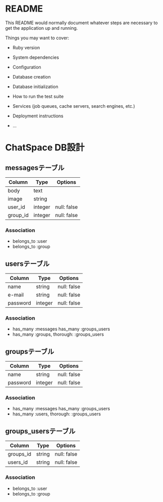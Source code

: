 # README

This README would normally document whatever steps are necessary to get the
application up and running.

Things you may want to cover:

* Ruby version

* System dependencies

* Configuration

* Database creation

* Database initialization

* How to run the test suite

* Services (job queues, cache servers, search engines, etc.)

* Deployment instructions

* ...


# ChatSpace DB設計

## messagesテーブル
|Column|Type|Options|
|------|----|-------|
|body|text||
|image|string||
|user_id|integer|null: false|
|group_id|integer|null: false|
### Association
- belongs_to :user
- belongs_to :group

## usersテーブル
|Column|Type|Options|
|------|----|-------|
|name|string|null: false|
|e-mail|string|null: false|
|password|integer|null: false|
### Association
- has_many :messages
  has_many :groups_users
- has_many :groups, thorough: :groups_users

## groupsテーブル
|Column|Type|Options|
|------|----|-------|
|name|string|null: false|
|password|integer|null: false|
### Association
- has_many :messages
  has_many :groups_users
- has_many :users, thorough: :groups_users

## groups_usersテーブル
|Column|Type|Options|
|------|----|-------|
|groups_id|string|null: false|
|users_id|string|null: false|
### Association
- belongs_to :user
- belongs_to :group
